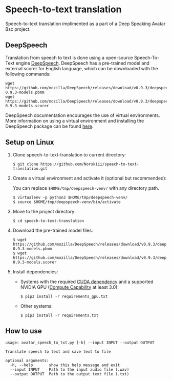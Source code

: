 # Speech-to-text translation
Speech-to-text translation implimented as a part of a Deep Speaking Avatar Bsc project.

## DeepSpeech

Translation from speech to text is done using a open-source Speech-To-Text engine [DeepSpeech](https://github.com/mozilla/DeepSpeech). DeepSpeech has a pre-trained model and external scorer for English language, which can be downloaded with the following commands:
```
wget https://github.com/mozilla/DeepSpeech/releases/download/v0.9.3/deepspeech-0.9.3-models.pbmm
wget https://github.com/mozilla/DeepSpeech/releases/download/v0.9.3/deepspeech-0.9.3-models.scorer
```
DeepSpeech documentation encourages the use of virtual environments. More information on using a virtual environment and installing the DeepSpeech package can be found [here](https://deepspeech.readthedocs.io/en/v0.9.3/USING.html#using-the-python-package).

## Setup on Linux

1. Clone speech-to-text-translation to current directory:
   ```
   $ git clone https://github.com/Norskiii/speech-to-text-translation.git
   ```
2. Create a virtual environment and activate it (optional but recommended):

   You can replace `$HOME/tmp/deepspeech-venv/` with any directory path.

   ```
   $ virtualenv -p python3 $HOME/tmp/deepspeech-venv/
   $ source $HOME/tmp/deepspeech-venv/bin/activate
   ```
3. Move to the project directory:
   ``` 
   $ cd speech-to-text-translation 
   ```
4. Download the pre-trained model files:
   ```
   $ wget https://github.com/mozilla/DeepSpeech/releases/download/v0.9.3/deepspeech-0.9.3-models.pbmm
   $ wget https://github.com/mozilla/DeepSpeech/releases/download/v0.9.3/deepspeech-0.9.3-models.scorer
   ```
5. Install dependencies:

   * Systems with the required [CUDA dependency](https://deepspeech.readthedocs.io/en/v0.9.3/USING.html#cuda-dependency-inference) and a supported NVIDIA GPU    ([Compute Capability](https://developer.nvidia.com/cuda-gpus) at least 3.0):
      ``` 
      $ pip3 install -r requirements_gpu.txt 
      ```
   * Other systems:
      ```
      $ pip3 install -r requirements.txt
      ```

## How to use

```
usage: avatar_speech_to_txt.py [-h] --input INPUT --output OUTPUT

Translate speech to text and save text to file

optional arguments:
  -h, --help       show this help message and exit
  --input INPUT    Path to the input audio file (.wav)
  --output OUTPUT  Path to the output text file (.txt)
```
